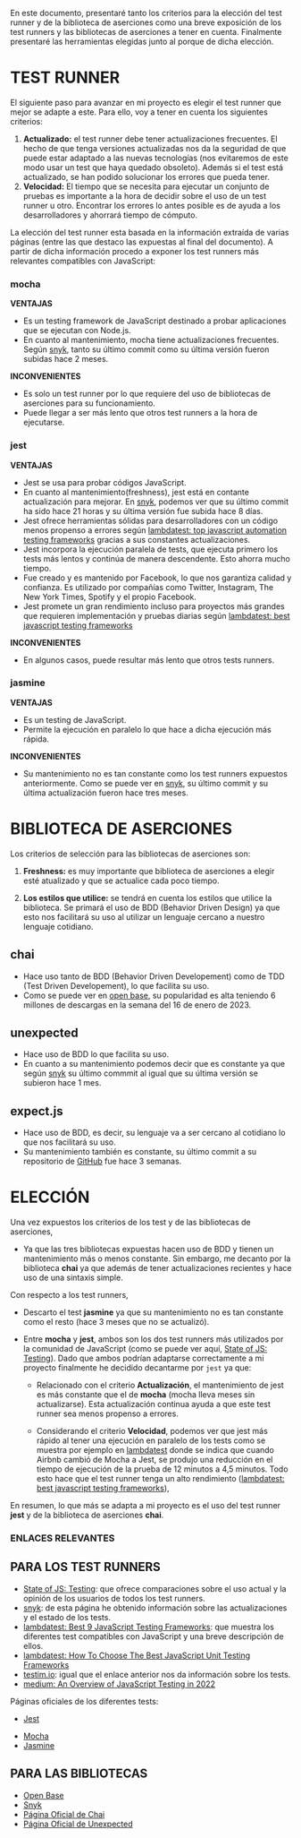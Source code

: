 En este documento, presentaré tanto los criterios para la elección del test runner y de la biblioteca de aserciones como una breve exposición de los test runners y las bibliotecas de aserciones a tener en cuenta. Finalmente presentaré las herramientas elegidas junto al porque de dicha elección.

# TEST RUNNER

El siguiente paso para avanzar en mi proyecto es elegir el test runner que mejor se adapte a este. Para ello, voy a tener en cuenta los siguientes criterios:

1. **Actualizado:** el test runner debe tener actualizaciones frecuentes. El hecho de que tenga versiones actualizadas nos da la seguridad de que puede estar adaptado a las nuevas tecnologías (nos evitaremos de este modo usar un test que haya quedado obsoleto). Además si el test está actualizado, se han podido solucionar los errores que pueda tener.
2. **Velocidad:** El tiempo que se necesita para ejecutar un conjunto de pruebas es importante a la hora de decidir sobre el  uso de un test runner u otro. Encontrar los errores lo antes posible es de ayuda a los desarrolladores y ahorrará tiempo de cómputo.

La elección del test runner esta basada en la información extraída de varias páginas (entre las que destaco las expuestas al final del documento). A partir de dicha información procedo a exponer los test runners más relevantes compatibles con JavaScript:


### mocha

**VENTAJAS**

- Es un testing framework de JavaScript destinado a probar aplicaciones que se ejecutan con Node.js.
- En cuanto al mantenimiento, mocha tiene actualizaciones frecuentes. Según [snyk](https://snyk.io/advisor/npm-package/mocha), tanto su último commit como su última versión fueron subidas hace 2 meses.

**INCONVENIENTES**

- Es solo un test runner por lo que requiere del uso de bibliotecas de aserciones para su funcionamiento.
- Puede llegar a ser más lento que otros test runners a la hora de ejecutarse.


### jest

**VENTAJAS**

- Jest se usa para probar códigos JavaScript.
- En cuanto al mantenimiento(freshness), jest está en contante actualización para mejorar. En [snyk](https://snyk.io/advisor/npm-package/jest), podemos ver que su último commit ha sido hace 21 horas y su última versión fue subida hace 8 días.
- Jest ofrece herramientas sólidas para desarrolladores con un código menos propenso a errores según [lambdatest: top javascript automation testing frameworks](https://www.lambdatest.com/blog/top-javascript-automation-testing-framework/) gracias a sus constantes actualizaciones.
- Jest incorpora la ejecución paralela de tests, que ejecuta primero los tests más lentos y continúa de manera descendente. Esto ahorra mucho tiempo. 
- Fue creado y es mantenido por Facebook, lo que nos garantiza calidad y confianza. Es utilizado por compañías como Twitter, Instagram, The New York Times, Spotify y el propio Facebook.
- Jest promete un gran rendimiento incluso para proyectos más grandes que requieren implementación y pruebas diarias según [lambdatest: best javascript testing frameworks](https://www.lambdatest.com/blog/best-javascript-unit-testing-frameworks/)


**INCONVENIENTES**

- En algunos casos, puede resultar más lento que otros tests runners.


### jasmine

**VENTAJAS**

- Es un testing de JavaScript.
- Permite la ejecución en paralelo lo que hace a dicha ejecución más rápida.

**INCONVENIENTES**

- Su mantenimiento no es tan constante como los test runners expuestos anteriormente. Como se puede ver en [snyk](https://snyk.io/advisor/npm-package/jasmine), su último commit y su última actualización fueron hace tres meses.


# BIBLIOTECA DE ASERCIONES

Los criterios de selección para las bibliotecas de aserciones son:

1. **Freshness:** es muy importante que biblioteca de aserciones a elegir esté atualizado y que se actualice cada poco tiempo.

2. **Los estilos que utilice:** se tendrá en cuenta los estilos que utilice la biblioteca. Se primará el uso de BDD (Behavior Driven Design) ya que esto nos facilitará su uso al utilizar un lenguaje cercano a nuestro lenguaje cotidiano.


## chai

- Hace uso tanto de BDD (Behavior Driven Developement) como de TDD (Test Driven Developement), lo que facilita su uso.
- Como se puede ver en [open base](https://openbase.com/js/chai), su popularidad es alta teniendo 6 millones de descargas en la semana del 16 de enero de 2023.


## unexpected

- Hace uso de BDD lo que facilita su uso.
- En cuanto a su mantenimiento podemos decir que es constante ya que según [snyk](https://snyk.io/advisor/npm-package/unexpected) su último commmit al igual que su última versión se subieron hace 1 mes.
  

## expect.js

- Hace uso de BDD, es decir, su lenguaje va a ser cercano al cotidiano lo que nos facilitará su uso.
- Su mantenimiento también es constante, su último commit a su repositorio de [GitHub](https://github.com/Automattic/expect.js) fue hace 3 semanas.


# ELECCIÓN

Una vez expuestos los criterios de los test y de las bibliotecas de aserciones,  

- Ya que las tres bibliotecas expuestas hacen uso de BDD y tienen un mantenimiento más o menos constante. Sin embargo, me decanto por la biblioteca **chai** ya que además de tener actualizaciones recientes y hace uso de una sintaxis simple.

Con respecto a los test runners, 
  
- Descarto el test **jasmine** ya que su mantenimiento no es tan constante como el resto (hace 3 meses que no se actualizó). 
  
- Entre **mocha** y **jest**, ambos son los dos test runners más utilizados por la comunidad de JavaScript (como se puede ver aquí, [State of JS: Testing](https://2022.stateofjs.com/en-US/libraries/testing/)). Dado que ambos podrían adaptarse correctamente a mi proyecto finalmente he decidido decantarme por `jest` ya que:
  
  * Relacionado con el criterio **Actualización**, el mantenimiento de jest es más constante que el de **mocha** (mocha lleva meses sin actualizarse). Esta actualización continua ayuda a que este test runner sea menos propenso a errores. 
  
  * Considerando el criterio **Velocidad**, podemos ver que jest más rápido al tener una ejecución en paralelo de los tests como se muestra por ejemplo en [lambdatest](https://www.lambdatest.com/blog/best-javascript-unit-testing-frameworks/) donde se indica que cuando Airbnb cambió de Mocha a Jest, se produjo una reducción en el tiempo de ejecución de la prueba de 12 minutos a 4,5 minutos. Todo esto hace que el test runner tenga un alto rendimiento ([lambdatest: best javascript testing frameworks](https://www.lambdatest.com/blog/best-javascript-unit-testing-frameworks/)),

En resumen, lo que más se adapta a mi proyecto es el uso del test runner **jest** y de la biblioteca de aserciones **chai**.
  

### ENLACES RELEVANTES

## PARA LOS TEST RUNNERS

- [State of JS: Testing](https://2022.stateofjs.com/en-US/libraries/testing/): que ofrece comparaciones sobre el uso actual y la opinión de los usuarios de todos los test runners.
- [snyk](https://snyk.io/advisor/): de esta página he obtenido información sobre las actualizaciones y el estado de los tests.
- [lambdatest: Best 9 JavaScript Testing Frameworks](https://www.lambdatest.com/blog/top-javascript-automation-testing-framework/): que muestra los diferentes test compatibles con JavaScript y una breve descripción de ellos.
- [lambdatest: How To Choose The Best JavaScript Unit Testing Frameworks](https://www.lambdatest.com/blog/best-javascript-unit-testing-frameworks/)
- [testim.io](https://www.testim.io/blog/best-unit-testing-framework-for-javascript/): igual que el enlace anterior nos da información sobre los tests.
- [medium: An Overview of JavaScript Testing in 2022](https://medium.com/welldone-software/an-overview-of-javascript-testing-7ce7298b9870)

Páginas oficiales de los diferentes tests:
- [Jest](https://jestjs.io/es-ES/)
* [Mocha](https://mochajs.org/)
* [Jasmine](https://jasmine.github.io/)

## PARA LAS BIBLIOTECAS

- [Open Base](https://openbase.com/categories/js/highest-rated-javascript-assertion-libraries?vs=webdriverio%2Ctape%2Cmocha)
- [Snyk](https://snyk.io/advisor/)
- [Página Oficial de Chai](https://www.chaijs.com/)
- [Página Oficial de Unexpected](https://unexpected.js.org/)
